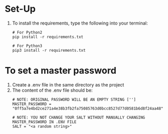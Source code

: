 # Set-Up
1. To install the requirements, type the following into your terminal:
   ```
   # For Python2
   pip install -r requirements.txt
   
   # For Python3
   pip3 install -r requirements.txt
   ```
   
# To set a master password
1. Create a .env file in the same directory as the project
2. The content of the .env file should be:
   ```
   # NOTE: ORIGINAL PASSWORD WILL BE AN EMPTY STRING ['']
   MASTER_PASSWORD = "0ff5a7e4bd2ce271a4e38b3fb2fa75085763d0bcc8527d77d0581b6d8f24aa48"
   
   # NOTE: YOU NOT CHANGE YOUR SALT WITHOUT MANUALLY CHANGING MASTER_PASSWORD IN .ENV FILE
   SALT = "<a random string>"
   ```
